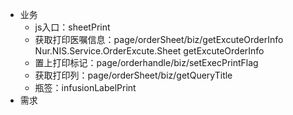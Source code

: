 - 业务
    - js入口：sheetPrint
    - 获取打印医嘱信息：page/orderSheet/biz/getExcuteOrderInfo Nur.NIS.Service.OrderExcute.Sheet getExcuteOrderInfo
    - 置上打印标记：page/orderhandle/biz/setExecPrintFlag
    - 获取打印列：page/orderSheet/biz/getQueryTitle
    - 瓶签：infusionLabelPrint
- 需求